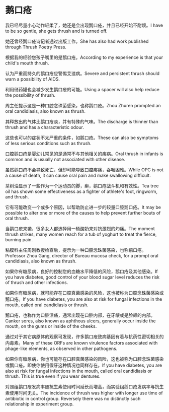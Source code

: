 # 鹅口疮

<p><span class="chinese">我已经尽量小心动作轻柔了，她还是会出现鹅口疮，并且已经开始不耐烦。</span><span class="english">I have to be so gentle, she gets thrush and is turned off.</span></p>

<p><span class="chinese">她还曾经鹅口疮诗记者通过出版工作。</span><span class="english">She has also had work published through Thrush Poetry Press.</span></p>

<p><span class="chinese">根据我的经验您孩子嘴里的是鹅口疮。</span><span class="english">According to my experience is that your child's mouth thrush.</span></p>

<p><span class="chinese">认为严重而持久的鹅口疮应警惕艾滋病。</span><span class="english">Severe and persistent thrush should warn a possibility of AIDS.</span></p>

<p><span class="chinese">利用储药罐也会减少发生鹅口疮的可能。</span><span class="english">Using a spacer will also help reduce the possibility of thrush.</span></p>

<p><span class="chinese">周主任提示这是一种口腔念珠菌感染，也称鹅口疮。</span><span class="english">Zhou Zhuren prompted an oral candidiasis, also known as thrush.</span></p>

<p><span class="chinese">其释放出的气体比鹅口疮淡，并有特殊的气味。</span><span class="english">The discharge is thinner than thrush and has a characteristic odour.</span></p>

<p><span class="chinese">这些也可以的症状不太严重的条件，如鹅口疮。</span><span class="english">These can also be symptoms of less serious conditions such as thrush.</span></p>

<p><span class="chinese">口腔鹅口疮是婴幼儿常见的是通常不与其他相关的疾病。</span><span class="english">Oral thrush in infants is common and is usually not associated with other disease.</span></p>

<p><span class="chinese">虽然鹅口疮不会导致死亡，但却可能导致口腔疼痛，吞咽困难。</span><span class="english">While OPC is not a cause of death, it can cause oral pain and make swallowing difficult.</span></p>

<p><span class="chinese">茶树油显示了一些作为一个运动员的脚，癣，鹅口疮战斗机和有效性。</span><span class="english">Tea tree oil has shown some effectiveness as a fighter of athlete's foot, ringworm, and thrush.</span></p>

<p><span class="chinese">它有可能改变一个或多个原因，以帮助防止进一步的较量口腔鹅口疮。</span><span class="english">It may be possible to alter one or more of the causes to help prevent further bouts of oral thrush.</span></p>

<p><span class="chinese">当鹅口疮来袭，很多女人都选择用一桶酸奶来对抗激烈的灼痛。</span><span class="english">The moment thrush strikes, many women reach for a tub of yoghurt to treat the fierce, burning pain.</span></p>

<p><span class="chinese">粘膜科主任周刚教授检查后，提示为一种口腔念珠菌感染，也称鹅口疮。</span><span class="english">Professor Zhou Gang, director of Bureau mucosa check, for a prompt oral candidiasis, also known as thrush.</span></p>

<p><span class="chinese">如果你有糖尿病，良好的控制您的血糖水平降低的风险，鹅口疮及其他感染。</span><span class="english">If you have diabetes, good control of your blood sugar level reduces the risk of thrush and other infections.</span></p>

<p><span class="chinese">如果你有糖尿病，就可能存在口腔真菌感染的风险，这也被称为口腔念珠菌感染或鹅口疮。</span><span class="english">If you have diabetes, you are also at risk for fungal infections in the mouth, called oral candidiasis or thrush.</span></p>

<p><span class="chinese">鹅口疮，也称作为口腔溃疡，通常出现在口腔内部，在牙龈或是脸颊的内部。</span><span class="english">Canker sores, also known as aphthous ulcers, generally occur inside the mouth, on the gums or inside of the cheeks.</span></p>

<p><span class="chinese">通过对于其它病原体的观察可发现，许多鹅口疮致病基因有着与抗药性密切相关的内毒素。</span><span class="english">Many of these ORFs are known virulence factors associated with phage-like elements, as observed in other pathogens.</span></p>

<p><span class="chinese">如果你有糖尿病，你也可能存在口腔真菌感染的风险，这也被称为口腔念珠菌感染或鹅口疮。即使你使用假牙这种情况也同样存在。</span><span class="english">If you have diabetes, you are also at risk for fungal infections in the mouth, called oral candidiasis or thrush. This is true even if you wear dentures.</span></p>

<p><span class="chinese">对照组鹅口疮发病率随抗生素使用时间延长而増高，而实验组鹅口疮发病率与抗生素使用时间无关。</span><span class="english">The incidence of thrush was higher with longer use time of antibiotic in control group. Reversely there was no distinctly such relationship in experiment group.</span></p>

